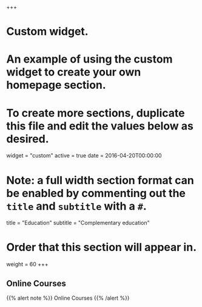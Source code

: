 +++
# Custom widget.
# An example of using the custom widget to create your own homepage section.
# To create more sections, duplicate this file and edit the values below as desired.
widget = "custom"
active = true
date = 2016-04-20T00:00:00

# Note: a full width section format can be enabled by commenting out the `title` and `subtitle` with a `#`.
title = "Education"
subtitle = "Complementary education"

# Order that this section will appear in.
weight = 60
+++
## Online Courses
{{% alert note %}}
Online Courses
{{% /alert %}}
